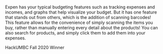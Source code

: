 Expen has your typical budgeting features such as tracking expenses and incomes, and graphs that help visualize your budget. But it has one feature that stands out from others,
which is the addition of scanning barcodes! This feature allows for the convenience of simply scanning the items you buy, rather than manually entering every detail about the
products! You can also search for products, and simply click them to add them into your expenses.

HackUMBC Fall 2020 Winner
